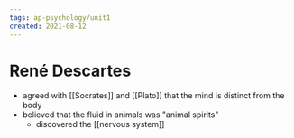 ```yaml
---
tags: ap-psychology/unit1 
created: 2021-08-12
---
```


# René Descartes

- agreed with [[Socrates]] and [[Plato]] that the mind is distinct from the body
- believed that the fluid in animals was "animal spirits"
	- discovered the [[nervous system]] 

